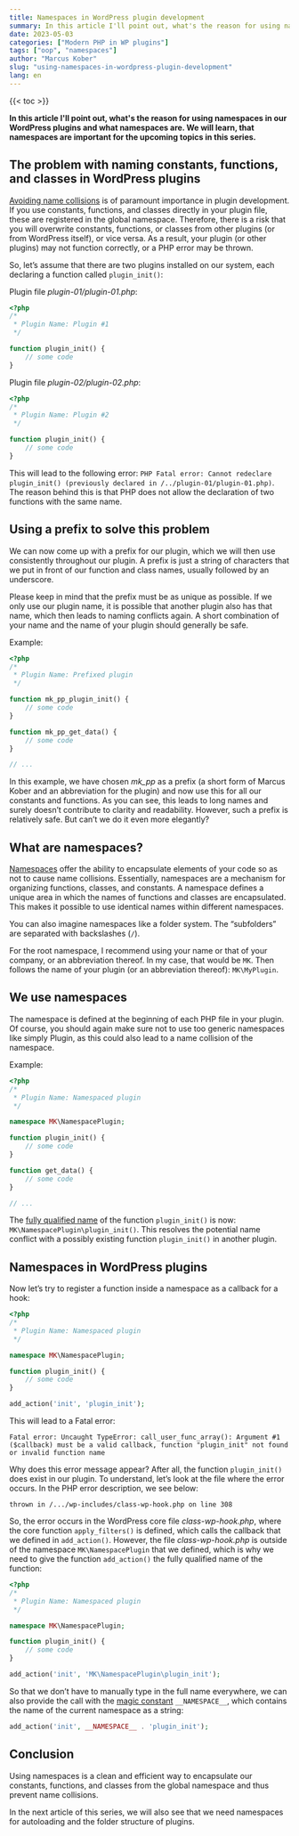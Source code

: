 ```yaml
---
title: Namespaces in WordPress plugin development
summary: In this article I'll point out, what's the reason for using namespaces in our WordPress plugins and what namespaces are. We will learn, that namespaces are important for the upcoming topics in this series
date: 2023-05-03
categories: ["Modern PHP in WP plugins"]
tags: ["oop", "namespaces"]
author: "Marcus Kober"
slug: "using-namespaces-in-wordpress-plugin-development"
lang: en
---
```


{{< toc >}}

**In this article I'll point out, what's the reason for using namespaces in our WordPress plugins and what namespaces are. We will learn, that namespaces are important for the upcoming topics in this series.**

## The problem with naming constants, functions, and classes in WordPress plugins

[Avoiding name collisions](https://developer.wordpress.org/plugins/plugin-basics/best-practices/#avoid-naming-collisions) is of paramount importance in plugin development. If you use constants, functions, and classes directly in your plugin file, these are registered in the global namespace. Therefore, there is a risk that you will overwrite constants, functions, or classes from other plugins (or from WordPress itself), or vice versa. As a result, your plugin (or other plugins) may not function correctly, or a PHP error may be thrown.

So, let’s assume that there are two plugins installed on our system, each declaring a function called `plugin_init()`:

Plugin file *plugin-01/plugin-01.php*:

```php
<?php
/*
 * Plugin Name: Plugin #1
 */

function plugin_init() {
    // some code
}
```

Plugin file *plugin-02/plugin-02.php*:

```php
<?php
/*
 * Plugin Name: Plugin #2
 */

function plugin_init() {
    // some code
}
```

This will lead to the following error: `PHP Fatal error: Cannot redeclare plugin_init() (previously declared in /../plugin-01/plugin-01.php)`. The reason behind this is that PHP does not allow the declaration of two functions with the same name.

## Using a prefix to solve this problem

We can now come up with a prefix for our plugin, which we will then use consistently throughout our plugin. A prefix is just a string of characters that we put in front of our function and class names, usually followed by an underscore.

Please keep in mind that the prefix must be as unique as possible. If we only use our plugin name, it is possible that another plugin also has that name, which then leads to naming conflicts again. A short combination of your name and the name of your plugin should generally be safe.

Example:

```php
<?php
/*
 * Plugin Name: Prefixed plugin
 */

function mk_pp_plugin_init() {
    // some code
}

function mk_pp_get_data() {
    // some code
}

// ...
```

In this example, we have chosen *mk_pp* as a prefix (a short form of Marcus Kober and an abbreviation for the plugin) and now use this for all our constants and functions. As you can see, this leads to long names and surely doesn’t contribute to clarity and readability. However, such a prefix is relatively safe. But can’t we do it even more elegantly?

## What are namespaces?

[Namespaces](https://www.php.net/manual/en/language.namespaces.rationale.php) offer the ability to encapsulate elements of your code so as not to cause name collisions. Essentially, namespaces are a mechanism for organizing functions, classes, and constants. A namespace defines a unique area in which the names of functions and classes are encapsulated. This makes it possible to use identical names within different namespaces.

You can also imagine namespaces like a folder system. The “subfolders” are separated with backslashes (`/`).

For the root namespace, I recommend using your name or that of your company, or an abbreviation thereof. In my case, that would be `MK`. Then follows the name of your plugin (or an abbreviation thereof): `MK\MyPlugin`.

## We use namespaces

The namespace is defined at the beginning of each PHP file in your plugin. Of course, you should again make sure not to use too generic namespaces like simply Plugin, as this could also lead to a name collision of the namespace.

Example:

```php
<?php
/*
 * Plugin Name: Namespaced plugin
 */

namespace MK\NamespacePlugin;

function plugin_init() {
    // some code
}

function get_data() {
    // some code
}

// ...
```

The [fully qualified name](https://www.php.net/manual/en/language.namespaces.faq.php#language.namespaces.faq.full) of the function `plugin_init()` is now: `MK\NamespacePlugin\plugin_init()`. This resolves the potential name conflict with a possibly existing function `plugin_init()` in another plugin.

## Namespaces in WordPress plugins

Now let’s try to register a function inside a namespace as a callback for a hook:

```php
<?php
/*
 * Plugin Name: Namespaced plugin
 */

namespace MK\NamespacePlugin;

function plugin_init() {
    // some code
}

add_action('init', 'plugin_init');
```

This will lead to a Fatal error:

```
Fatal error: Uncaught TypeError: call_user_func_array(): Argument #1 ($callback) must be a valid callback, function "plugin_init" not found or invalid function name
```

Why does this error message appear? After all, the function `plugin_init()` does exist in our plugin. To understand, let’s look at the file where the error occurs. In the PHP error description, we see below:

```
thrown in /.../wp-includes/class-wp-hook.php on line 308
```

So, the error occurs in the WordPress core file *class-wp-hook.php*, where the core function `apply_filters()` is defined, which calls the callback that we defined in `add_action()`. However, the file *class-wp-hook.php* is outside of the namespace `MK\NamespacePlugin` that we defined, which is why we need to give the function `add_action()` the fully qualified name of the function:

```php
<?php
/*
 * Plugin Name: Namespaced plugin
 */

namespace MK\NamespacePlugin;

function plugin_init() {
    // some code
}

add_action('init', 'MK\NamespacePlugin\plugin_init');
```

So that we don’t have to manually type in the full name everywhere, we can also provide the call with the [magic constant](https://www.php.net/manual/en/language.namespaces.nsconstants.php) `__NAMESPACE__`, which contains the name of the current namespace as a string:

```php
add_action('init', __NAMESPACE__ . 'plugin_init');
```

## Conclusion

Using namespaces is a clean and efficient way to encapsulate our constants, functions, and classes from the global namespace and thus prevent name collisions.

In the next article of this series, we will also see that we need namespaces for autoloading and the folder structure of plugins.

